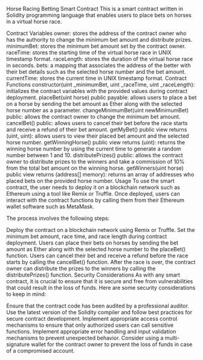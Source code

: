 Horse Racing Betting Smart Contract
This is a smart contract written in Solidity programming language that enables users to place bets on horses in a virtual horse race.

Contract Variables
owner: stores the address of the contract owner who has the authority to change the minimum bet amount and distribute prizes.
minimumBet: stores the minimum bet amount set by the contract owner.
raceTime: stores the starting time of the virtual horse race in UNIX timestamp format.
raceLength: stores the duration of the virtual horse race in seconds.
bets: a mapping that associates the address of the better with their bet details such as the selected horse number and the bet amount.
currentTime: stores the current time in UNIX timestamp format.
Contract Functions
constructor(uint _minimumBet, uint _raceTime, uint _raceLength): initializes the contract variables with the provided values during contract deployment.
placeBet(uint horse) public payable: allows users to place a bet on a horse by sending the bet amount as Ether along with the selected horse number as a parameter.
changeMinimumBet(uint newMinimumBet) public: allows the contract owner to change the minimum bet amount.
cancelBet() public: allows users to cancel their bet before the race starts and receive a refund of their bet amount.
getMyBet() public view returns (uint, uint): allows users to view their placed bet amount and the selected horse number.
getWinningHorse() public view returns (uint): returns the winning horse number by using the current time to generate a random number between 1 and 10.
distributePrizes() public: allows the contract owner to distribute prizes to the winners and take a commission of 10% from the total bet amount on the winning horse.
getWinners(uint horse) public view returns (address[] memory): returns an array of addresses who placed bets on the provided horse number.
Usage
To use the smart contract, the user needs to deploy it on a blockchain network such as Ethereum using a tool like Remix or Truffle. Once deployed, users can interact with the contract functions by calling them from their Ethereum wallet software such as MetaMask.

The process involves the following steps:

Deploy the contract on a blockchain network using Remix or Truffle.
Set the minimum bet amount, race time, and race length during contract deployment.
Users can place their bets on horses by sending the bet amount as Ether along with the selected horse number to the placeBet() function.
Users can cancel their bet and receive a refund before the race starts by calling the cancelBet() function.
After the race is over, the contract owner can distribute the prizes to the winners by calling the distributePrizes() function.
Security Considerations
As with any smart contract, it is crucial to ensure that it is secure and free from vulnerabilities that could result in the loss of funds. Here are some security considerations to keep in mind:

Ensure that the contract code has been audited by a professional auditor.
Use the latest version of the Solidity compiler and follow best practices for secure contract development.
Implement appropriate access control mechanisms to ensure that only authorized users can call sensitive functions.
Implement appropriate error handling and input validation mechanisms to prevent unexpected behavior.
Consider using a multi-signature wallet for the contract owner to prevent the loss of funds in case of a compromised account.